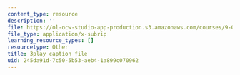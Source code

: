 ```yaml
---
content_type: resource
description: ''
file: https://ol-ocw-studio-app-production.s3.amazonaws.com/courses/9-00sc-introduction-to-psychology-fall-2011/245da91d7c505b53aeb41a899c070962_SXzdOK_J-xE.vtt
file_type: application/x-subrip
learning_resource_types: []
resourcetype: Other
title: 3play caption file
uid: 245da91d-7c50-5b53-aeb4-1a899c070962
---
```


